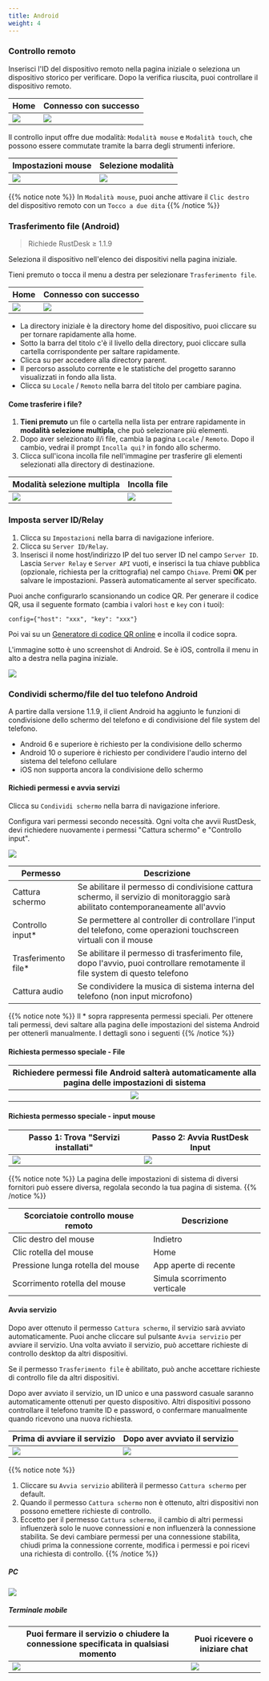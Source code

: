 ```yaml
---
title: Android
weight: 4
---
```


### Controllo remoto

Inserisci l'ID del dispositivo remoto nella pagina iniziale o seleziona un dispositivo storico per verificare.
Dopo la verifica riuscita, puoi controllare il dispositivo remoto.

| Home | Connesso con successo |
| --- | --- |
| ![](/docs/en/client/android/images/connection_home_en.jpg?width=300px) | ![](/docs/en/client/android/images/connection_en.jpg?width=300px) |

Il controllo input offre due modalità: `Modalità mouse` e `Modalità touch`, che possono essere commutate tramite la barra degli strumenti inferiore.

| Impostazioni mouse | Selezione modalità |
| --- | --- |
| ![](/docs/en/client/android/images/touch_mode_icon_en.png?width=300px) | ![](/docs/en/client/android/images/touch_mode_en.jpg?width=300px) |

{{% notice note %}}
In `Modalità mouse`, puoi anche attivare il `Clic destro` del dispositivo remoto con un `Tocco a due dita`
{{% /notice %}}

### Trasferimento file (Android)

> Richiede RustDesk ≥ 1.1.9

Seleziona il dispositivo nell'elenco dei dispositivi nella pagina iniziale.

Tieni premuto o tocca il menu a destra per selezionare `Trasferimento file`.

| Home | Connesso con successo |
| --- | --- |
| ![](/docs/en/client/android/images/connection_home_file_en.jpg?width=300px) | ![](/docs/en/client/android/images/file_connection_en.jpg?width=300px) |

- La directory iniziale è la directory home del dispositivo, puoi cliccare su <i class="fas fa-home"></i> per tornare rapidamente alla home.
- Sotto la barra del titolo c'è il livello della directory, puoi cliccare sulla cartella corrispondente per saltare rapidamente.
- Clicca su <i class="fas fa-arrow-up"></i> per accedere alla directory parent.
- Il percorso assoluto corrente e le statistiche del progetto saranno visualizzati in fondo alla lista.
- Clicca su `Locale` / `Remoto` nella barra del titolo per cambiare pagina.

#### Come trasferire i file?

1. **Tieni premuto** un file o cartella nella lista per entrare rapidamente in **modalità selezione multipla**, che può selezionare più elementi.
2. Dopo aver selezionato il/i file, cambia la pagina `Locale` / `Remoto`. Dopo il cambio, vedrai il prompt `Incolla qui?` in fondo allo schermo.
3. Clicca sull'icona incolla file nell'immagine per trasferire gli elementi selezionati alla directory di destinazione.

| Modalità selezione multipla | Incolla file |
| --- | --- |
| ![](/docs/en/client/android/images/file_multi_select_en.jpg?width=300px) | ![](/docs/en/client/android/images/file_copy_en.jpg?width=300px) |

### Imposta server ID/Relay

1. Clicca su `Impostazioni` nella barra di navigazione inferiore.
2. Clicca su `Server ID/Relay`.
3. Inserisci il nome host/indirizzo IP del tuo server ID nel campo `Server ID`. Lascia `Server Relay` e `Server API` vuoti, e inserisci la tua chiave pubblica (opzionale, richiesta per la crittografia) nel campo `Chiave`. Premi **OK** per salvare le impostazioni. Passerà automaticamente al server specificato.

Puoi anche configurarlo scansionando un codice QR. Per generare il codice QR, usa il seguente formato (cambia i valori `host` e `key` con i tuoi):

```nolang
config={"host": "xxx", "key": "xxx"}
```

Poi vai su un [Generatore di codice QR online](https://www.qr-code-generator.com/) e incolla il codice sopra.

L'immagine sotto è uno screenshot di Android. Se è iOS, controlla il menu in alto a destra nella pagina iniziale.

![](/docs/en/client/android/images/id_setting_en.jpg?width=300px)

### Condividi schermo/file del tuo telefono Android

A partire dalla versione 1.1.9, il client Android ha aggiunto le funzioni di condivisione dello schermo del telefono e di condivisione del file system del telefono.

- Android 6 e superiore è richiesto per la condivisione dello schermo
- Android 10 o superiore è richiesto per condividere l'audio interno del sistema del telefono cellulare
- iOS non supporta ancora la condivisione dello schermo

#### Richiedi permessi e avvia servizi

Clicca su `Condividi schermo` nella barra di navigazione inferiore.

Configura vari permessi secondo necessità. Ogni volta che avvii RustDesk, devi richiedere nuovamente i permessi "Cattura schermo" e "Controllo input".

![](/docs/en/client/android/images/server_off_en.jpg?width=300px)

| Permesso | Descrizione |
| --- | --- |
| Cattura schermo | Se abilitare il permesso di condivisione cattura schermo, il servizio di monitoraggio sarà abilitato contemporaneamente all'avvio |
| Controllo input* | Se permettere al controller di controllare l'input del telefono, come operazioni touchscreen virtuali con il mouse |
| Trasferimento file* | Se abilitare il permesso di trasferimento file, dopo l'avvio, puoi controllare remotamente il file system di questo telefono |
| Cattura audio | Se condividere la musica di sistema interna del telefono (non input microfono) |

{{% notice note %}}
Il * sopra rappresenta permessi speciali. Per ottenere tali permessi, devi saltare alla pagina delle impostazioni del sistema Android per ottenerli manualmente. I dettagli sono i seguenti
{{% /notice %}}

#### Richiesta permesso speciale - File

| Richiedere permessi file Android salterà automaticamente alla pagina delle impostazioni di sistema |
| :---: |
| ![](/docs/en/client/android/images/get_file_en.jpg?width=300px) |

#### Richiesta permesso speciale - input mouse
| Passo 1: Trova "Servizi installati" | Passo 2: Avvia RustDesk Input |
| --- | --- |
| ![](/docs/en/client/android/images/get_input1_en.jpg?width=300px) | ![](/docs/en/client/android/images/get_input2_en.jpg?width=300px) |

{{% notice note %}}
La pagina delle impostazioni di sistema di diversi fornitori può essere diversa, regolala secondo la tua pagina di sistema.
{{% /notice %}}

| Scorciatoie controllo mouse remoto | Descrizione |
| --- | --- |
| Clic destro del mouse | Indietro |
| Clic rotella del mouse | Home |
| Pressione lunga rotella del mouse | App aperte di recente |
| Scorrimento rotella del mouse | Simula scorrimento verticale |

#### Avvia servizio

Dopo aver ottenuto il permesso `Cattura schermo`, il servizio sarà avviato automaticamente. Puoi anche cliccare sul pulsante `Avvia servizio` per avviare il servizio. Una volta avviato il servizio, può accettare richieste di controllo desktop da altri dispositivi.

Se il permesso `Trasferimento file` è abilitato, può anche accettare richieste di controllo file da altri dispositivi.

Dopo aver avviato il servizio, un ID unico e una password casuale saranno automaticamente ottenuti per questo dispositivo. Altri dispositivi possono controllare il telefono tramite ID e password, o confermare manualmente quando ricevono una nuova richiesta.

| Prima di avviare il servizio | Dopo aver avviato il servizio |
| --- | --- |
| ![](/docs/en/client/android/images/server_off_en.jpg?width=300px) | ![](/docs/en/client/android/images/server_on_en.jpg?width=300px) |

{{% notice note %}}
1. Cliccare su `Avvia servizio` abiliterà il permesso `Cattura schermo` per default.
2. Quando il permesso `Cattura schermo` non è ottenuto, altri dispositivi non possono emettere richieste di controllo.
3. Eccetto per il permesso `Cattura schermo`, il cambio di altri permessi influenzerà solo le nuove connessioni e non influenzerà la connessione stabilita. Se devi cambiare permessi per una connessione stabilita, chiudi prima la connessione corrente, modifica i permessi e poi ricevi una richiesta di controllo.
{{% /notice %}}

##### PC

![](/docs/en/client/android/images/android_server_pc_side_en.png?width=700px)

##### Terminale mobile

| Puoi fermare il servizio o chiudere la connessione specificata in qualsiasi momento | Puoi ricevere o iniziare chat |
| --- | --- |
| ![](/docs/en/client/android/images/server_on_en.jpg?width=300px) | ![](/docs/en/client/android/images/android_server2_en.jpg?width=300px) |